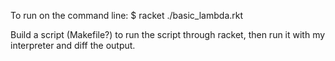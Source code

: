 To run on the command line:
$ racket ./basic_lambda.rkt

Build a script (Makefile?) to run the script through racket, then run it with my interpreter
and diff the output.
